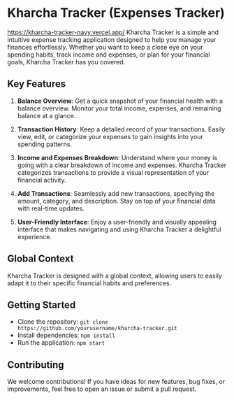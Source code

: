# Kharcha Tracker (Expenses Tracker)
https://kharcha-tracker-navy.vercel.app/
Kharcha Tracker is a simple and intuitive expense tracking application designed to help you manage your finances effortlessly. Whether you want to keep a close eye on your spending habits, track income and expenses, or plan for your financial goals, Kharcha Tracker has you covered.

## Key Features

1. **Balance Overview**: Get a quick snapshot of your financial health with a balance overview. Monitor your total income, expenses, and remaining balance at a glance.

2. **Transaction History**: Keep a detailed record of your transactions. Easily view, edit, or categorize your expenses to gain insights into your spending patterns.

3. **Income and Expenses Breakdown**: Understand where your money is going with a clear breakdown of income and expenses. Kharcha Tracker categorizes transactions to provide a visual representation of your financial activity.

4. **Add Transactions**: Seamlessly add new transactions, specifying the amount, category, and description. Stay on top of your financial data with real-time updates.

5. **User-Friendly Interface**: Enjoy a user-friendly and visually appealing interface that makes navigating and using Kharcha Tracker a delightful experience.

## Global Context

Kharcha Tracker is designed with a global context, allowing users to easily adapt it to their specific financial habits and preferences.

## Getting Started

- Clone the repository: `git clone https://github.com/yourusername/kharcha-tracker.git`
- Install dependencies: `npm install`
- Run the application: `npm start`

## Contributing

We welcome contributions! If you have ideas for new features, bug fixes, or improvements, feel free to open an issue or submit a pull request.
